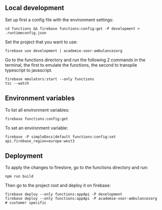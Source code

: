 ## Local development

Set up first a config file with the environment settings:

    cd functions && firebase functions:config:get -P development > .runtimeconfig.json

Set the project that you want to use:

    firebase use development | academie-voor-ambulancezorg
    
Go to the functions directory and run the following 2 commands in the terminal, the first to emulate the functions, the second to transpile typescript to javascript.

    firebase emulators:start --only functions
    tsc --watch

## Environment variables

To list all environment variables:

    firebase functions:config:get

To set an environment variable:

    firebase -P simpleDocs|default functions:config:set api.firebase_region=europe-west3

## Deployment

To apply the changes to firestore, go to the functions directory and run:

    npm run build

Then go to the project root and deploy it on firebase:

    firebase deploy --only functions:appApi -P development
    firebase deploy --only functions:appApi -P academie-voor-ambulancezorg # customer specific
